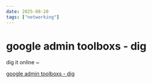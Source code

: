 ```yaml
---
date: 2025-08-28
tags: ["networking"]
---
```


# google admin toolboxs - dig

dig it online ~

[google admin toolboxs - dig][link-01]

[link-01]: https://toolbox.googleapps.com/apps/dig/
